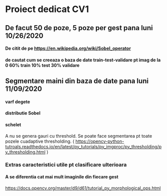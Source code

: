 # Proiect dedicat CV1

## De facut 50 de poze, 5 poze per gest pana luni 10/26/2020
#### De citit de pe https://en.wikipedia.org/wiki/Sobel_operator
#### de cautat cum se creeaza o baza de date train-test-validare pt imag de la 0   60% train 10% test 30% validare



##  Segmentare maini din baza de date pana luni 11/09/2020
  #### varf degete
  #### distributie Sobel
  #### schelet

A nu se genera gauri cu threshold. Se poate face segmentarea pt toate pozele cuadaptive thresholding. 
( https://opencv-python-tutroals.readthedocs.io/en/latest/py_tutorials/py_imgproc/py_thresholding/py_thresholding.html )

### Extras caracteristici utile pt clasificare ulterioara
  #### A se diferentia cat mai mult imaginile din fiecare gest

https://docs.opencv.org/master/d9/d61/tutorial_py_morphological_ops.html
